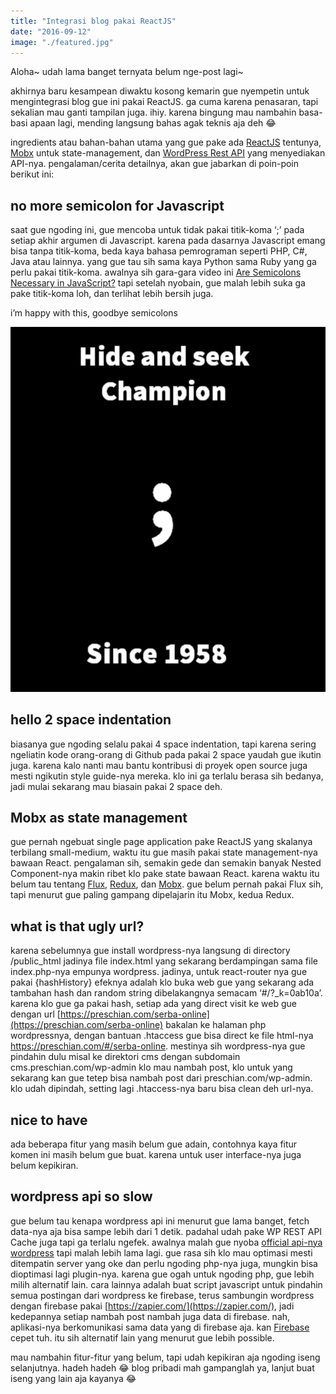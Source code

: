 ```yaml
---
title: "Integrasi blog pakai ReactJS"
date: "2016-09-12"
image: "./featured.jpg"
---
```


Aloha~ udah lama banget ternyata belum nge-post lagi~

akhirnya baru kesampean diwaktu kosong kemarin gue nyempetin untuk mengintegrasi blog gue ini pakai ReactJS. ga cuma
karena penasaran, tapi sekalian mau ganti tampilan juga. ihiy. karena bingung mau nambahin basa-basi apaan lagi, mending
langsung bahas agak teknis aja deh 😂

ingredients atau bahan-bahan utama yang gue pake ada [ReactJS](https://facebook.github.io/react/) tentunya,
[Mobx](https://mobxjs.github.io/mobx/) untuk state-management, dan
[WordPress Rest API](https://wordpress.org/plugins/json-rest-api/) yang menyediakan API-nya. pengalaman/cerita
detailnya, akan gue jabarkan di poin-poin berikut ini:

## no more semicolon for Javascript

saat gue ngoding ini, gue mencoba untuk tidak pakai titik-koma ‘;’ pada setiap akhir argumen di Javascript. karena pada
dasarnya Javascript emang bisa tanpa titik-koma, beda kaya bahasa pemrograman seperti PHP, C#, Java atau lainnya. yang
gue tau sih sama kaya Python sama Ruby yang ga perlu pakai titik-koma. awalnya sih gara-gara video ini
[Are Semicolons Necessary in JavaScript?](https://www.youtube.com/watch?v=gsfbh17Ax9I "Are Semicolons Necessary in JavaScript?")
tapi setelah nyobain, gue malah lebih suka ga pake titik-koma loh, dan terlihat lebih bersih juga.

i’m happy with this, goodbye semicolons

![](semi-colon.png)

## hello 2 space indentation

biasanya gue ngoding selalu pakai 4 space indentation, tapi karena sering ngeliatin kode orang-orang di Github pada
pakai 2 space yaudah gue ikutin juga. karena kalo nanti mau bantu kontribusi di proyek open source juga mesti ngikutin
style guide-nya mereka. klo ini ga terlalu berasa sih bedanya, jadi mulai sekarang mau biasain pakai 2 space deh.

## Mobx as state management

gue pernah ngebuat single page application pake ReactJS yang skalanya terbilang small-medium, waktu itu gue masih pakai
state management-nya bawaan React. pengalaman sih, semakin gede dan semakin banyak Nested Component-nya makin ribet klo
pake state bawaan React. karena waktu itu belum tau tentang [Flux](https://facebook.github.io/flux/),
[Redux](https://redux.js.org/), dan [Mobx](https://mobxjs.github.io/mobx/). gue belum pernah pakai Flux sih, tapi
menurut gue paling gampang dipelajarin itu Mobx, kedua Redux.

## what is that ugly url?

karena sebelumnya gue install wordpress-nya langsung di directory /public_html jadinya file index.html yang sekarang
berdampingan sama file index.php-nya empunya wordpress. jadinya, untuk react-router nya gue pakai {hashHistory} efeknya
adalah klo buka web gue yang sekarang ada tambahan hash dan random string dibelakangnya semacam ‘#/?_k=0ab10a’. karena
klo gue ga pakai hash, setiap ada yang direct visit ke web gue dengan url
[https://preschian.com/serba-online](https://preschian.com/serba-online) bakalan ke halaman php wordpressnya, dengan
bantuan .htaccess gue bisa direct ke file html-nya https://preschian.com/#/serba-online. mestinya sih wordpress-nya gue
pindahin dulu misal ke direktori cms dengan subdomain cms.preschian.com/wp-admin klo mau nambah post, klo untuk yang
sekarang kan gue tetep bisa nambah post dari preschian.com/wp-admin. klo udah dipindah, setting lagi .htaccess-nya baru
bisa clean deh url-nya.

## nice to have

ada beberapa fitur yang masih belum gue adain, contohnya kaya fitur komen ini masih belum gue buat. karena untuk user
interface-nya juga belum kepikiran.

## wordpress api so slow

gue belum tau kenapa wordpress api ini menurut gue lama banget, fetch data-nya aja bisa sampe lebih dari 1 detik.
padahal udah pake WP REST API Cache juga tapi ga terlalu ngefek. awalnya malah gue nyoba
[official api-nya wordpress](https://developer.wordpress.com/docs/api/) tapi malah lebih lama lagi. gue rasa sih klo mau
optimasi mesti ditempatin server yang oke dan perlu ngoding php-nya juga, mungkin bisa dioptimasi lagi plugin-nya.
karena gue ogah untuk ngoding php, gue lebih milih alternatif lain. cara lainnya adalah buat script javascript untuk
pindahin semua postingan dari wordpress ke firebase, terus sambungin wordpress dengan firebase pakai
[https://zapier.com/](https://zapier.com/), jadi kedepannya setiap nambah post nambah juga data di firebase. nah,
aplikasi-nya berkomunikasi sama data yang di firebase aja. kan [Firebase](https://www.firebase.com/) cepet tuh. itu sih
alternatif lain yang menurut gue lebih possible.

mau nambahin fitur-fitur yang belum, tapi udah kepikiran aja ngoding iseng selanjutnya. hadeh hadeh 😂 blog pribadi mah
gampanglah ya, lanjut buat iseng yang lain aja kayanya 😂
